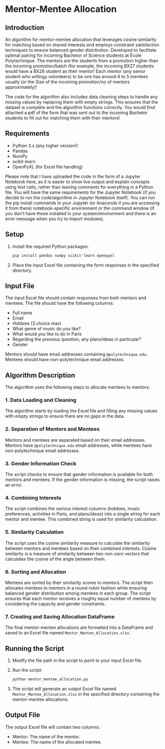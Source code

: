 # Mentor-Mentee Allocation

## Introduction

An algorithm for mentor-mentee allocation that leverages cosine similarity for matching based on shared interests and employs constraint satisfaction techniques to ensure balanced gender distribution. Developed to facilitate optimal pairing for incoming Bachelor of Science students at École Polytechnique. The mentors are the students from a promotion higher than the incoming promotion/batch (for example, the incoming BX27 students would have a BX26 student as their mentor! Each mentor (any senior student who willingy volunteers) to be one has around 4 to 5 mentees usually (or the Size of the incoming promotion/no of mentors approximately)! 

The code for the algorithm also includes data cleaning steps to handle any missing values by replacing them with empty strings. This ensures that the dataset is complete and the algorithm functions correctly.
You would find attached a pdf of the form that was sent out to the incoming Bachelor students to fill out for matching them with their mentors!
## Requirements
- Python 3.x (any higher version!)
- Pandas
- NumPy
- scikit-learn
- OpenPyXL (for Excel file handling)

Please note that I have uploaded the code in the form of a Jupyter Notebook here, as it is easier to show live output and explain concepts using text cells, rather than leaving comments for everything in a Python file. You will have the same requirements for the Jupyter Notebook (if you decide to run the code/algorithm in Jupyter Notebook itself). You can run the pip install commands in your Jupyter (or Anaconda if you are accessing it from there) notebook-specific environment or the command window (if you don't have these installed in your system/environment and there is an error message when you try to import modules).

## Setup

1. Install the required Python packages:

    ```bash
    pip install pandas numpy scikit-learn openpyxl
    ```

2. Place the input Excel file containing the form responses in the specified directory.

## Input File

The input Excel file should contain responses from both mentors and mentees. The file should have the following columns:

- Full name
- Email
- Hobbies (3 choice max)
- What genre of music do you like?
- What would you like to do in Paris
- Regarding the previous question, any plans/ideas in particular?
- Gender

Mentors should have email addresses containing `@polytechnique.edu`. Mentees should have non-polytechnique email addresses.

## Algorithm Description

The algorithm uses the following steps to allocate mentees to mentors:

### 1. Data Loading and Cleaning

The algorithm starts by loading the Excel file and filling any missing values with empty strings to ensure there are no gaps in the data.

### 2. Separation of Mentors and Mentees

Mentors and mentees are separated based on their email addresses. Mentors have `@polytechnique.edu` email addresses, while mentees have non-polytechnique email addresses.

### 3. Gender Information Check

The script checks to ensure that gender information is available for both mentors and mentees. If the gender information is missing, the script raises an error.

### 4. Combining Interests

The script combines the various interest columns (hobbies, music preferences, activities in Paris, and plans/ideas) into a single string for each mentor and mentee. This combined string is used for similarity calculation.

### 5. Similarity Calculation

The script uses the cosine similarity measure to calculate the similarity between mentors and mentees based on their combined interests. Cosine similarity is a measure of similarity between two non-zero vectors that calculates the cosine of the angle between them.

### 6. Sorting and Allocation

Mentees are sorted by their similarity scores to mentors. The script then allocates mentees to mentors in a round-robin fashion while ensuring balanced gender distribution among mentees in each group. The script ensures that each mentor receives a roughly equal number of mentees by considering the capacity and gender constraints.

### 7. Creating and Saving Allocation DataFrame

The final mentor-mentee allocations are formatted into a DataFrame and saved to an Excel file named `Mentor_Mentee_Allocation.xlsx`.

## Running the Script

1. Modify the file path in the script to point to your input Excel file.
2. Run the script:

    ```bash
    python mentor_mentee_allocation.py
    ```

3. The script will generate an output Excel file named `Mentor_Mentee_Allocation.xlsx` in the specified directory containing the mentor-mentee allocations.

## Output File

The output Excel file will contain two columns:
- Mentor: The name of the mentor.
- Mentee: The name of the allocated mentee.

